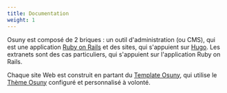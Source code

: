 ```yaml
---
title: Documentation
weight: 1
---
```


Osuny est composé de 2 briques : un outil d'administration (ou CMS), qui est une application [Ruby on Rails](https://rubyonrails.org) et des sites, qui s'appuient sur [Hugo](https://gohugo.io/). Les extranets sont des cas particuliers, qui s'appuient sur l'application Ruby on Rails.

Chaque site Web est construit en partant du [Template Osuny](https://github.com/noesya/osuny-hugo-template-aaa), qui utilise le [Thème Osuny](https://github.com/noesya/osuny-hugo-theme-aaa) configuré et personnalisé à volonté.
